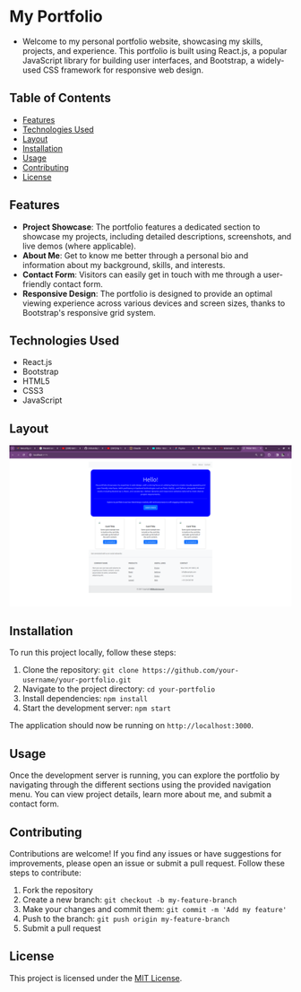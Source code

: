 # My Portfolio

- Welcome to my personal portfolio website, showcasing my skills, projects, and experience. This portfolio is built using React.js, a popular JavaScript library for building user interfaces, and Bootstrap, a widely-used CSS framework for responsive web design.

## Table of Contents

- [Features](#features)
- [Technologies Used](#technologies-used)
- [Layout](#layout)
- [Installation](#installation)
- [Usage](#usage)
- [Contributing](#contributing)
- [License](#license)

## Features

- **Project Showcase**: The portfolio features a dedicated section to showcase my projects, including detailed descriptions, screenshots, and live demos (where applicable).
- **About Me**: Get to know me better through a personal bio and information about my background, skills, and interests.
- **Contact Form**: Visitors can easily get in touch with me through a user-friendly contact form.
- **Responsive Design**: The portfolio is designed to provide an optimal viewing experience across various devices and screen sizes, thanks to Bootstrap's responsive grid system.

## Technologies Used

- React.js
- Bootstrap
- HTML5
- CSS3
- JavaScript

## Layout

![alt text](image.png)

## Installation

To run this project locally, follow these steps:

1. Clone the repository: `git clone https://github.com/your-username/your-portfolio.git`
2. Navigate to the project directory: `cd your-portfolio`
3. Install dependencies: `npm install`
4. Start the development server: `npm start`

The application should now be running on `http://localhost:3000`.

## Usage

Once the development server is running, you can explore the portfolio by navigating through the different sections using the provided navigation menu. You can view project details, learn more about me, and submit a contact form.

## Contributing

Contributions are welcome! If you find any issues or have suggestions for improvements, please open an issue or submit a pull request. Follow these steps to contribute:

1. Fork the repository
2. Create a new branch: `git checkout -b my-feature-branch`
3. Make your changes and commit them: `git commit -m 'Add my feature'`
4. Push to the branch: `git push origin my-feature-branch`
5. Submit a pull request

## License

This project is licensed under the [MIT License](LICENSE).